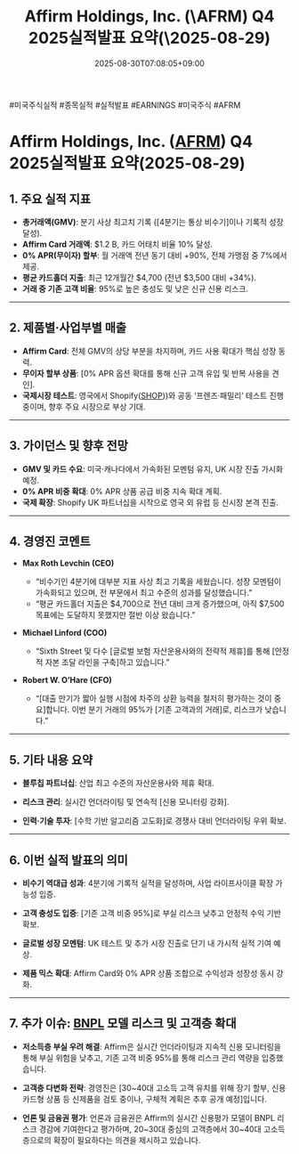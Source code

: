 ﻿---
title: "Affirm Holdings, Inc. (\\AFRM) Q4 2025실적발표 요약(\\2025-08-29)"
date: 2025-08-30T07:08:05+09:00
lastmod: 2025-08-30T07:08:05+09:00
type: docs
sidebar:
  open: true
weight: 2
---
<div style="display:none">
  <meta property="article:published_time" content="2025-08-29T22:08:05Z" />
  <meta property="article:modified_time" content="2025-08-29T22:08:05Z" />
</div>
#미국주식실적 #종목실적 #실적발표 #EARNINGS #미국주식 #AFRM

# Affirm Holdings, Inc. ([AFRM](/company-analysis/afrm/)) Q4 2025실적발표 요약(2025-08-29)

## 1. 주요 실적 지표

- **총거래액(GMV)**: 분기 사상 최고치 기록 ([4분기는 통상 비수기]이나 기록적 성장 달성).
- **Affirm Card 거래액**: $1.2 B, 카드 어태치 비율 10% 달성.
- **0% APR(무이자) 할부**: 월 거래액 전년 동기 대비 +90%, 전체 가맹점 중 7%에서 제공.
- **평균 카드홀더 지출**: 최근 12개월간 $4,700 (전년 $3,500 대비 +34%).
- **거래 중 기존 고객 비율**: 95%로 높은 충성도 및 낮은 신규 신용 리스크.

---

## 2. 제품별·사업부별 매출

- **Affirm Card**: 전체 GMV의 상당 부분을 차지하며, 카드 사용 확대가 핵심 성장 동력.
- **무이자 할부 상품**: [0% APR 옵션 확대를 통해 신규 고객 유입 및 반복 사용을 견인].
- **국제시장 테스트**: 영국에서 Shopify([SHOP](/company-analysis/shop/)))와 공동 ‘프렌즈·패밀리’ 테스트 진행 중이며, 향후 주요 시장으로 부상 기대.

---

## 3. 가이던스 및 향후 전망

- **GMV 및 카드 수요**: 미국·캐나다에서 가속화된 모멘텀 유지, UK 시장 진출 가시화 예정.
- **0% APR 비중 확대**: 0% APR 상품 공급 비중 지속 확대 계획.
- **국제 확장**: Shopify UK 파트너십을 시작으로 영국 외 유럽 등 신시장 본격 진출.

---

## 4. 경영진 코멘트

- **Max Roth Levchin (CEO)**
    
    - “비수기인 4분기에 대부분 지표 사상 최고 기록을 세웠습니다. 성장 모멘텀이 가속화되고 있으며, 전 부문에서 최고 수준의 성과를 달성했습니다.”
    - “평균 카드홀더 지출은 $4,700으로 전년 대비 크게 증가했으며, 아직 $7,500 목표에는 도달하지 못했지만 절반 이상 왔습니다.”

- **Michael Linford (COO)**
    
    - “Sixth Street 및 다수 [글로벌 보험 자산운용사와의 전략적 제휴]를 통해 [안정적 자본 조달 라인을 구축]하고 있습니다.”

- **Robert W. O’Hare (CFO)**
    
    - “[대출 만기가 짧아 실행 시점에 차주의 상환 능력을 철저히 평가하는 것이 중요]합니다. 이번 분기 거래의 95%가 [기존 고객과의 거래]로, 리스크가 낮습니다.”

---

## 5. 기타 내용 요약

- **블루칩 파트너십**: 산업 최고 수준의 자산운용사와 제휴 확대.

- **리스크 관리**: 실시간 언더라이팅 및 연속적 [신용 모니터링 강화].

- **인력·기술 투자**: [수학 기반 알고리즘 고도화]로 경쟁사 대비 언더라이팅 우위 확보.

---

## 6. 이번 실적 발표의 의미

- **비수기 역대급 성과**: 4분기에 기록적 실적을 달성하며, 사업 라이프사이클 확장 가능성 입증.

- **고객 충성도 입증**: [기존 고객 비중 95%]로 부실 리스크 낮추고 안정적 수익 기반 확보.

- **글로벌 성장 모멘텀**: UK 테스트 및 추가 시장 진출로 단기 내 가시적 실적 기여 예상.

- **제품 믹스 확대**: Affirm Card와 0% APR 상품 조합으로 수익성과 성장성 동시 강화.

---

## 7. 추가 이슈: [BNPL](/industry-study/bnpl/) 모델 리스크 및 고객층 확대

- **저소득층 부실 우려 해결**: Affirm은 실시간 언더라이팅과 지속적 신용 모니터링을 통해 부실 위험을 낮추고, 기존 고객 비중 95%를 통해 리스크 관리 역량을 입증했습니다.

- **고객층 다변화 전략**: 경영진은 [30~40대 고소득 고객 유치를 위해 장기 할부, 신용카드형 상품 등 신제품을 검토 중이나, 구체적 계획은 추후 공개 예정]입니다.

- **언론 및 금융권 평가**: 언론과 금융권은 Affirm의 실시간 신용평가 모델이 BNPL 리스크 경감에 기여한다고 평가하며, 20~30대 중심의 고객층에서 30~40대 고소득층으로의 확장이 필요하다는 의견을 제시하고 있습니다.
